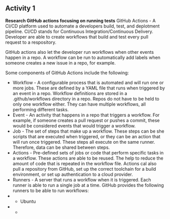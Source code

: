 ## Activity 1
**Research GitHub actions focusing on running tests**
GitHub Actions - A CI/CD platform used to automate a developers build, test, and deplotment pipeline. CI/CD stands for Continuous Integration/Continuous Delivery.  Developer are able to create workflows that build and test every pull request to a respository. 

GitHub actions also let the developer run workflows when other events happen in a repo. A workflow can be run to automatically add labels when someone creates a new issue in a repo, for example. 

Some components of GitHub Actions include the following:
* Workflow - A configurable process that is automated and will run one or more jobs.  These are defined by a YAML file that runs when triggered by an event in a repo. Workflow definitions are stored in a .github/workflows directory in a repo. Repos do not have to be held to only one workflow either. They can have multiple workflows, all performing different tasks. 
* Event - An activity that happens in a repo that triggers a workflow. For example, if someone creates a pull request or pushes a commit, these would be considered events that would trigger a workflow.
* Job - The set of steps that make up a workflow. These steps can be she scripts that are executed when triggered, or they can be an action that will run once triggered. These steps all execute on the same runner. Therefore, data can be shared between steps.
* Actions - Pre-defined sets of jobs or code that perform specific tasks in a workflow. These actions are able to be reused. The help to reduce the amount of code that is repeated in the workflow file. Actions cal also pull a repository from GitHub, set up the correct toolchain for a build environment, or set up authentication to a cloud provider.
* Runners - A server that runs a workflow when it is triggered. Each runner is able to run a single job at a time. GitHub provides the following runners to be able to run workflows:
* * Ubuntu
* * 